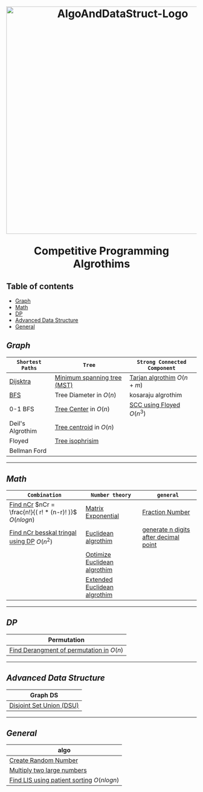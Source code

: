 <h1 align="center">
<p>
 <img src="https://github.com/Abdelrhmansersawy/Competitive_Programming/assets/65075626/c7aacbb8-ea0c-4fb6-8af4-a4285ea739e5" alt="AlgoAndDataStruct-Logo" width="600" >
</p>
Competitive Programming Algrothims

</h1>

## Table of contents
- [Graph]()
- [Math]()
- [DP]()
- [Advanced Data Structure]()
- [General]()
## _Graph_
| `Shortest Paths` | `Tree`| `Strong Connected Component`|
|--|--|--|
|[Dijsktra](dijkstra.cpp)|[Minimum spanning tree (MST)](MST.cpp)|[Tarjan algrothim](tarjan.cpp) $O(n+m)$|
|[BFS](BFS.cpp)|Tree Diameter in $O(n)$|kosaraju algrothim|
|0-1 BFS|[Tree Center](tree_center.cpp) in $O(n)$|[SCC using Floyed](SCC_Floyed.cpp) $O(n^3)$|
|Deil's Algrothim|[Tree centroid](centroid.cpp) in $O(n)$||
|Floyed|[Tree isophrisim](isophrisim.cpp)||
|Bellman Ford|||
***
## _Math_
|`Combination`| `Number theory` | `general`|
|--|--|--|
|[Find nCr](nCr.cpp) $nCr = \frac{n!}{( r! * (n-r)! )}$ $O(nlogn)$|[Matrix Exponential](Matrix_Exponential.cpp)|[Fraction Number](fraction.cpp)|
|[Find nCr besskal tringal using DP](nCr_DP.cpp) $O(n^2)$|[Euclidean algrothim](gcd.cpp)|[generate n digits after decimal point](generate_n_digits_after_point.cpp)|
| | [Optimize Euclidean algrothim](binary_gcd.cpp)| |
| | [Extended Euclidean algrothim](extended_euclidean.cpp) | |
***
## _DP_
|Permutation|
|--|
|[Find Derangment of permutation in](derangement.cpp) $O(n)$|
***
## _Advanced Data Structure_
|Graph DS|
|--|
|[Disjoint Set Union (DSU)](DSU.cpp)|
***
## _General_
|algo|
|--|
|[Create Random Number](random.cpp)|
|[Multiply two large numbers](manual_multiply.cpp)|
|[Find LIS using patient sorting](patient_sort.cpp) $O(nlogn)$|

